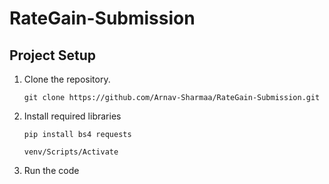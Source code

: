 # RateGain-Submission

## **Project Setup**

1. Clone the repository.
   ```
   git clone https://github.com/Arnav-Sharmaa/RateGain-Submission.git
   ```
2. Install required libraries
    ```
    pip install bs4 requests
    ```
    ```
    venv/Scripts/Activate
    ```
3. Run the code
